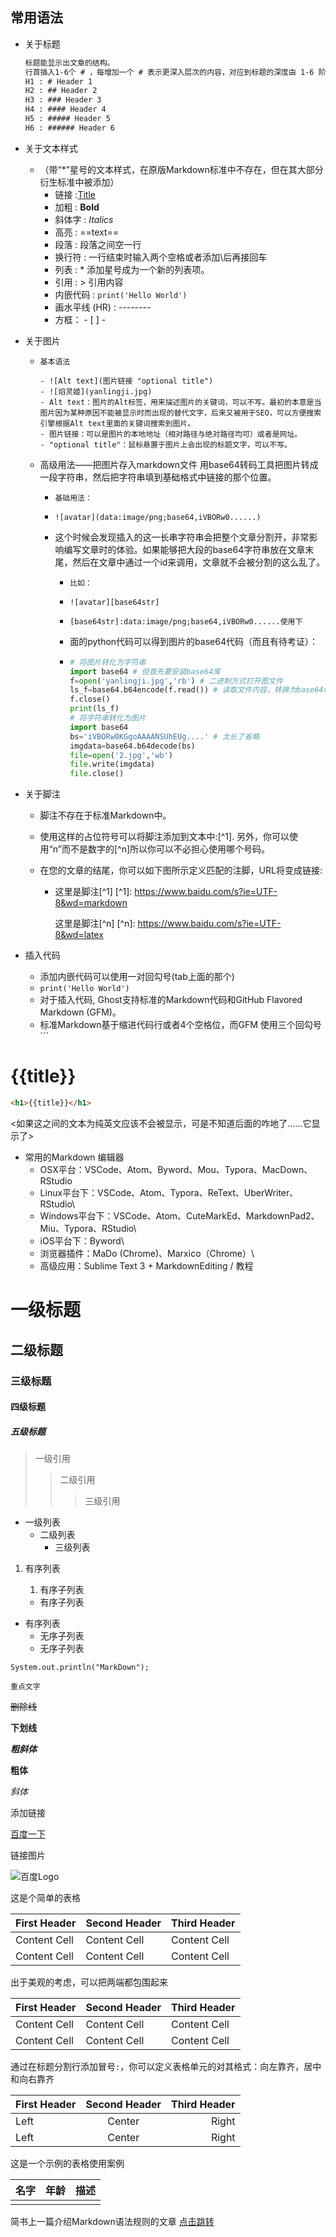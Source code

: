 ## 常用语法

- 关于标题

  ```markdown
  标题能显示出文章的结构。
  行首插入1-6个 # ，每增加一个 # 表示更深入层次的内容，对应到标题的深度由 1-6 阶。
  H1 : # Header 1
  H2 : ## Header 2
  H3 : ### Header 3
  H4 : #### Header 4
  H5 : ##### Header 5
  H6 : ###### Header 6
  ```

- 关于文本样式

  - （带“*”星号的文本样式，在原版Markdown标准中不存在，但在其大部分衍生标准中被添加）
     * 链接 :[Title](https://www.baidu.com/s?ie=UTF-8&wd=markdown)
     - 加粗 : **Bold**
     - 斜体字 : *Italics*
     - 高亮 : ==text==
     - 段落 : 段落之间空一行
     - 换行符 : 一行结束时输入两个空格或者添加\后再接回车
     - 列表 : * 添加星号成为一个新的列表项。
     - 引用 : > 引用内容
     - 内嵌代码 : `print('Hello World')`
     - 画水平线 (HR) : --------
     - 方框： - [ ] -

- 关于图片

  -     基本语法

        - ![Alt text](图片链接 "optional title")
        - ![焰灵姬](yanlingji.jpg)    
        - Alt text：图片的Alt标签，用来描述图片的关键词，可以不写。最初的本意是当图片因为某种原因不能被显示时而出现的替代文字，后来又被用于SEO，可以方便搜索引擎根据Alt text里面的关键词搜索到图片。
        - 图片链接：可以是图片的本地地址（相对路径与绝对路径均可）或者是网址。
        - "optional title"：鼠标悬置于图片上会出现的标题文字，可以不写。
        
  - 高级用法——把图片存入markdown文件
    用base64转码工具把图片转成一段字符串，然后把字符串填到基础格式中链接的那个位置。

    -     基础用法：    

    -     ![avatar](data:image/png;base64,iVBORw0......)    

    - 这个时候会发现插入的这一长串字符串会把整个文章分割开，非常影响编写文章时的体验。如果能够把大段的base64字符串放在文章末尾，然后在文章中通过一个id来调用，文章就不会被分割的这么乱了。

      -     比如：
    
      -     ![avatar][base64str]
    
      -     [base64str]:data:image/png;base64,iVBORw0......使用下
    
      - 面的python代码可以得到图片的base64代码（而且有待考证）：
      - ```python 
        # 将图片转化为字符串
        import base64 # 但首先要安装base64库
        f=open('yanlingji.jpg','rb') # 二进制方式打开图文件
        ls_f=base64.b64encode(f.read()) # 读取文件内容，转换为base64编码
        f.close()
        print(ls_f)
        # 将字符串转化为图片
        import base64
        bs='iVBORw0KGgoAAAANSUhEUg....' # 太长了省略
        imgdata=base64.b64decode(bs)
        file=open('2.jpg','wb')
        file.write(imgdata)
        file.close()
        ```
  
- 关于脚注
  
  - 脚注不存在于标准Markdown中。    
  
  - 使用这样的占位符号可以将脚注添加到文本中:[^1]. 另外，你可以使用“n”而不是数字的[^n]所以你可以不必担心使用哪个号码。
  
  - 在您的文章的结尾，你可以如下图所示定义匹配的注脚，URL将变成链接:
  
    - 这里是脚注[^1]  [^1]: https://www.baidu.com/s?ie=UTF-8&wd=markdown
  
      这里是脚注[^n]   [^n]: https://www.baidu.com/s?ie=UTF-8&wd=latex
  
- 插入代码

  - 添加内嵌代码可以使用一对回勾号(tab上面的那个)
  - `print('Hello World')`
  - 对于插入代码, Ghost支持标准的Markdown代码和GitHub Flavored Markdown (GFM)。
  - 标准Markdown基于缩进代码行或者4个空格位，而GFM 使用三个回勾号```


<h1>{{title}}</h1>

```html
<h1>{{title}}</h1>
```



<如果这之间的文本为纯英文应该不会被显示，可是不知道后面的咋地了……它显示了> <like this>

- 常用的Markdown 编辑器
  - OSX平台：VSCode、Atom、Byword、Mou、Typora、MacDown、RStudio  
  - Linux平台下：VSCode、Atom、Typora、ReText、UberWriter、RStudio\
  - Windows平台下：VSCode、Atom、CuteMarkEd、MarkdownPad2、Miu、Typora、RStudio\
  - iOS平台下：Byword\
  - 浏览器插件：MaDo (Chrome)、Marxico（Chrome）\
  - 高级应用：Sublime Text 3 + MarkdownEditing / 教程





# 一级标题
## 二级标题
### 三级标题
#### 四级标题
##### 五级标题

> 一级引用
> > 二级引用
> >
> > > 三级引用

* 一级列表
    * 二级列表
        * 三级列表

1. 有序列表
    1. 有序子列表
    
    * 有序子列表
* 有序列表
    * 无序子列表
    * 无序子列表

```
System.out.println("MarkDown");
```

`重点文字`

~~删除线~~

__下划线__

***粗斜体***

**粗体**

*斜体*

添加链接

[百度一下](https://www.baidu.com)

链接图片

![百度Logo](https://www.baidu.com/img/bd_logo.png)

这是个简单的表格

| First Header | Second Header | Third Header |
| ------------ | ------------- | ------------ |
| Content Cell | Content Cell  | Content Cell |
| Content Cell | Content Cell  | Content Cell |

出于美观的考虑，可以把两端都包围起来

| First Header | Second Header | Third Header |
| ------------ | ------------- | ------------ |
| Content Cell | Content Cell  | Content Cell |
| Content Cell | Content Cell  | Content Cell |

通过在标题分割行添加冒号`:`，你可以定义表格单元的对其格式：向左靠齐，居中和向右靠齐

| First Header | Second Header | Third Header |
| :----------- | :-----------: | -----------: |
| Left         |    Center     |        Right |
| Left         |    Center     |        Right |

这是一个示例的表格使用案例

| 名字 | 年龄 | 描述 |
| ---- | ---- | ---- |
|      |      |      |

简书上一篇介绍Markdown语法规则的文章  [点击跳转](https://www.jianshu.com/p/191d1e21f7ed)
